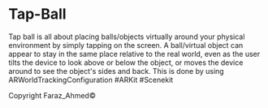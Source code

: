 # Tap-Ball

Tap ball is all about placing balls/objects virtually around your physical environment by simply tapping on the screen. A ball/virtual object can appear to stay in the same place relative to the real world, even as the user tilts the device to look above or below the object, or moves the device around to see the object's sides and back. This is done by using  ARWorldTrackingConfiguration
#ARKit #Scenekit

Copyright Faraz_Ahmed©
